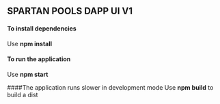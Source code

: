 ## **SPARTAN POOLS DAPP UI V1**


#### To install dependencies
Use **npm install**

#### To run the application
Use **npm start**


####The application runs slower in development mode
Use **npm build** to build a dist






